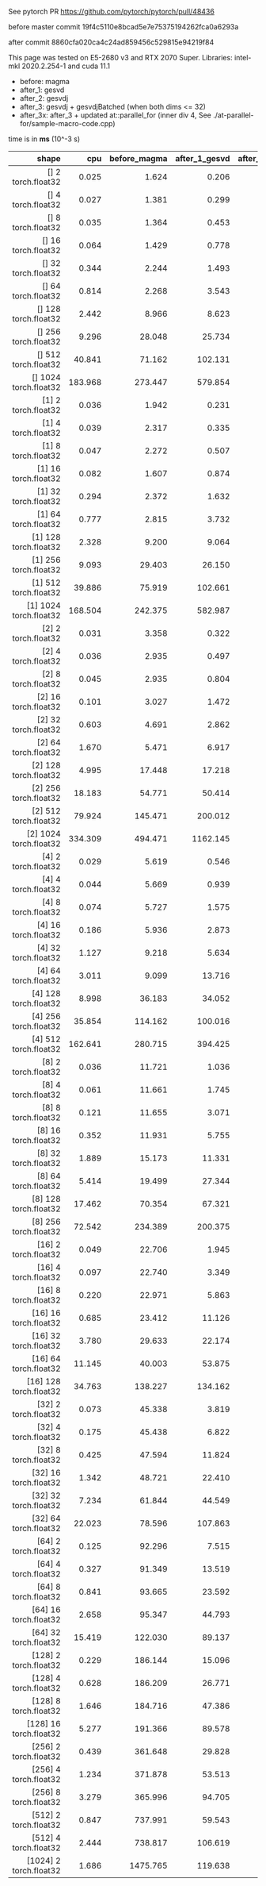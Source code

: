 See pytorch PR https://github.com/pytorch/pytorch/pull/48436

before master commit 19f4c5110e8bcad5e7e75375194262fca0a6293a

after commit 8860cfa020ca4c24ad859456c529815e94219f84

This page was tested on E5-2680 v3 and RTX 2070 Super. Libraries: intel-mkl 2020.2.254-1 and cuda 11.1

- before: magma
- after_1: gesvd
- after_2: gesvdj
- after_3: gesvdj + gesvdjBatched (when both dims <= 32)
- after_3x: after_3 + updated at::parallel_for (inner div 4, See ./at-parallel-for/sample-macro-code.cpp)

time is in **ms** (10^-3 s)

|shape|cpu|before_magma|after_1_gesvd|after_2_gesvdj|after_3_gesvdj_and_gesvdjbatched|
|---:|---:|---:|---:|---:|---:|
| [] 2 torch.float32 |  0.025 |  1.624 |  0.206 |  0.215 |  0.255 |
| [] 4 torch.float32 |  0.027 |  1.381 |  0.299 |  0.312 |  0.359 |
| [] 8 torch.float32 |  0.035 |  1.364 |  0.453 |  0.452 |  0.502 |
| [] 16 torch.float32 |  0.064 |  1.429 |  0.778 |  0.464 |  0.614 |
| [] 32 torch.float32 |  0.344 |  2.244 |  1.493 |  0.613 |  0.661 |
| [] 64 torch.float32 |  0.814 |  2.268 |  3.543 |  1.205 |  1.262 |
| [] 128 torch.float32 |  2.442 |  8.966 |  8.623 |  2.940 |  2.959 |
| [] 256 torch.float32 |  9.296 |  28.048 |  25.734 |  7.912 |  8.040 |
| [] 512 torch.float32 |  40.841 |  71.162 |  102.131 |  22.941 |  23.547 |
| [] 1024 torch.float32 |  183.968 |  273.447 |  579.854 |  99.649 |  98.451 |
| [1] 2 torch.float32 |  0.036 |  1.942 |  0.231 |  0.201 |  0.204 |
| [1] 4 torch.float32 |  0.039 |  2.317 |  0.335 |  0.309 |  0.341 |
| [1] 8 torch.float32 |  0.047 |  2.272 |  0.507 |  0.411 |  0.422 |
| [1] 16 torch.float32 |  0.082 |  1.607 |  0.874 |  0.504 |  0.524 |
| [1] 32 torch.float32 |  0.294 |  2.372 |  1.632 |  0.611 |  0.573 |
| [1] 64 torch.float32 |  0.777 |  2.815 |  3.732 |  1.213 |  1.202 |
| [1] 128 torch.float32 |  2.328 |  9.200 |  9.064 |  2.901 |  2.915 |
| [1] 256 torch.float32 |  9.093 |  29.403 |  26.150 |  8.111 |  8.239 |
| [1] 512 torch.float32 |  39.886 |  75.919 |  102.661 |  23.375 |  23.989 |
| [1] 1024 torch.float32 |  168.504 |  242.375 |  582.987 |  98.094 |  99.713 |
| [2] 2 torch.float32 |  0.031 |  3.358 |  0.322 |  0.316 |  0.098 |
| [2] 4 torch.float32 |  0.036 |  2.935 |  0.497 |  0.531 |  0.156 |
| [2] 8 torch.float32 |  0.045 |  2.935 |  0.804 |  0.686 |  0.196 |
| [2] 16 torch.float32 |  0.101 |  3.027 |  1.472 |  0.935 |  0.270 |
| [2] 32 torch.float32 |  0.603 |  4.691 |  2.862 |  1.137 |  0.353 |
| [2] 64 torch.float32 |  1.670 |  5.471 |  6.917 |  2.325 |  2.355 |
| [2] 128 torch.float32 |  4.995 |  17.448 |  17.218 |  5.814 |  5.831 |
| [2] 256 torch.float32 |  18.183 |  54.771 |  50.414 |  15.998 |  16.267 |
| [2] 512 torch.float32 |  79.924 |  145.471 |  200.012 |  46.597 |  47.683 |
| [2] 1024 torch.float32 |  334.309 |  494.471 |  1162.145 |  196.642 |  195.095 |
| [4] 2 torch.float32 |  0.029 |  5.619 |  0.546 |  0.548 |  0.119 |
| [4] 4 torch.float32 |  0.044 |  5.669 |  0.939 |  1.030 |  0.178 |
| [4] 8 torch.float32 |  0.074 |  5.727 |  1.575 |  1.245 |  0.217 |
| [4] 16 torch.float32 |  0.186 |  5.936 |  2.873 |  1.769 |  0.308 |
| [4] 32 torch.float32 |  1.127 |  9.218 |  5.634 |  2.205 |  0.372 |
| [4] 64 torch.float32 |  3.011 |  9.099 |  13.716 |  4.545 |  4.822 |
| [4] 128 torch.float32 |  8.998 |  36.183 |  34.052 |  11.562 |  11.599 |
| [4] 256 torch.float32 |  35.854 |  114.162 |  100.016 |  32.560 |  32.481 |
| [4] 512 torch.float32 |  162.641 |  280.715 |  394.425 |  93.996 |  95.387 |
| [8] 2 torch.float32 |  0.036 |  11.721 |  1.036 |  0.988 |  0.102 |
| [8] 4 torch.float32 |  0.061 |  11.661 |  1.745 |  1.900 |  0.143 |
| [8] 8 torch.float32 |  0.121 |  11.655 |  3.071 |  2.628 |  0.229 |
| [8] 16 torch.float32 |  0.352 |  11.931 |  5.755 |  3.385 |  0.276 |
| [8] 32 torch.float32 |  1.889 |  15.173 |  11.331 |  4.233 |  0.356 |
| [8] 64 torch.float32 |  5.414 |  19.499 |  27.344 |  9.108 |  9.322 |
| [8] 128 torch.float32 |  17.462 |  70.354 |  67.321 |  23.154 |  23.425 |
| [8] 256 torch.float32 |  72.542 |  234.389 |  200.375 |  64.568 |  65.086 |
| [16] 2 torch.float32 |  0.049 |  22.706 |  1.945 |  1.884 |  0.101 |
| [16] 4 torch.float32 |  0.097 |  22.740 |  3.349 |  3.793 |  0.160 |
| [16] 8 torch.float32 |  0.220 |  22.971 |  5.863 |  5.057 |  0.201 |
| [16] 16 torch.float32 |  0.685 |  23.412 |  11.126 |  6.664 |  0.281 |
| [16] 32 torch.float32 |  3.780 |  29.633 |  22.174 |  8.225 |  0.355 |
| [16] 64 torch.float32 |  11.145 |  40.003 |  53.875 |  17.867 |  18.709 |
| [16] 128 torch.float32 |  34.763 |  138.227 |  134.162 |  45.664 |  46.196 |
| [32] 2 torch.float32 |  0.073 |  45.338 |  3.819 |  3.669 |  0.118 |
| [32] 4 torch.float32 |  0.175 |  45.438 |  6.822 |  7.309 |  0.160 |
| [32] 8 torch.float32 |  0.425 |  47.594 |  11.824 |  10.198 |  0.201 |
| [32] 16 torch.float32 |  1.342 |  48.721 |  22.410 |  13.252 |  0.283 |
| [32] 32 torch.float32 |  7.234 |  61.844 |  44.549 |  16.419 |  0.364 |
| [32] 64 torch.float32 |  22.023 |  78.596 |  107.863 |  35.681 |  37.525 |
| [64] 2 torch.float32 |  0.125 |  92.296 |  7.515 |  7.292 |  0.127 |
| [64] 4 torch.float32 |  0.327 |  91.349 |  13.519 |  14.703 |  0.201 |
| [64] 8 torch.float32 |  0.841 |  93.665 |  23.592 |  20.017 |  0.250 |
| [64] 16 torch.float32 |  2.658 |  95.347 |  44.793 |  26.501 |  0.325 |
| [64] 32 torch.float32 |  15.419 |  122.030 |  89.137 |  33.202 |  0.536 |
| [128] 2 torch.float32 |  0.229 |  186.144 |  15.096 |  14.582 |  0.151 |
| [128] 4 torch.float32 |  0.628 |  186.209 |  26.771 |  29.967 |  0.286 |
| [128] 8 torch.float32 |  1.646 |  184.716 |  47.386 |  39.732 |  0.390 |
| [128] 16 torch.float32 |  5.277 |  191.366 |  89.578 |  52.256 |  0.542 |
| [256] 2 torch.float32 |  0.439 |  361.648 |  29.828 |  28.889 |  0.195 |
| [256] 4 torch.float32 |  1.234 |  371.878 |  53.513 |  59.414 |  0.423 |
| [256] 8 torch.float32 |  3.279 |  365.996 |  94.705 |  79.853 |  0.632 |
| [512] 2 torch.float32 |  0.847 |  737.991 |  59.543 |  57.562 |  0.301 |
| [512] 4 torch.float32 |  2.444 |  738.817 |  106.619 |  118.540 |  0.730 |
| [1024] 2 torch.float32 |  1.686 |  1475.765 |  119.638 |  115.037 |  0.491 |
